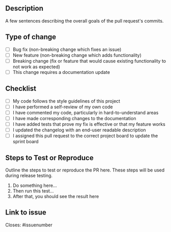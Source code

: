## Description

A few sentences describing the overall goals of the pull request's commits.

## Type of change

-   [ ] Bug fix (non-breaking change which fixes an issue)
-   [ ] New feature (non-breaking change which adds functionality)
-   [ ] Breaking change (fix or feature that would cause existing functionality to not work as expected)
-   [ ] This change requires a documentation update

## Checklist

-   [ ] My code follows the style guidelines of this project
-   [ ] I have performed a self-review of my own code
-   [ ] I have commented my code, particularly in hard-to-understand areas
-   [ ] I have made corresponding changes to the documentation
-   [ ] I have added tests that prove my fix is effective or that my feature works
-   [ ] I updated the changelog with an end-user readable description
-   [ ] I assigned this pull request to the correct project board to update the sprint board

## Steps to Test or Reproduce

Outline the steps to test or reproduce the PR here.
These steps will be used during release testing.

1. Do something here...
2. Then run this test...
3. After that, you should see the result here

## Link to issue

Closes: #issuenumber
